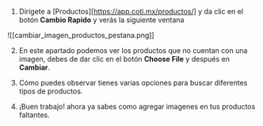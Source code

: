 
1. Dirígete a [Productos][https://app.coti.mx/productos/] y da clic en el botón **Cambio Rapido** y verás la siguiente ventana


![[cambiar_imagen_productos_pestana.png]]

2. En este apartado podemos ver los productos que no cuentan con una imagen, debes de dar clic en el botón **Choose File** y después en **Cambiar**.

3. Cómo puedes observar tienes varias opciones para buscar diferentes tipos de productos.

4. ¡Buen trabajo! ahora ya sabes como agregar imagenes en tus productos faltantes.

